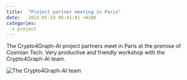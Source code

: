 ```yaml
---
title:  "Project partner meeting in Paris"
date:   2023-05-24 08:41:01 +0100
categories: 
  - project
---
```

The Crypto4Graph-AI project partners meet in Paris at the premise of Cosmian Tech. Very productive and friendly workshop with the Crypto4Graph-AI team.

![The Crypto4Graph-AI team](/assets/images/1685451582745.jpeg "The Crypto4Graph-AI team")

